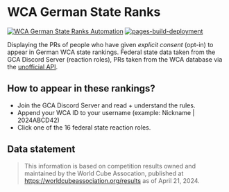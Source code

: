# WCA German State Ranks
[![WCA German State Ranks Automation](https://github.com/AnnikaStein/WCA-German-State-Ranks/actions/workflows/automate.yml/badge.svg)](https://github.com/AnnikaStein/WCA-German-State-Ranks/actions/workflows/automate.yml)
[![pages-build-deployment](https://github.com/AnnikaStein/WCA-German-State-Ranks/actions/workflows/pages/pages-build-deployment/badge.svg)](https://github.com/AnnikaStein/WCA-German-State-Ranks/actions/workflows/pages/pages-build-deployment)

Displaying the PRs of people who have given *explicit consent* (opt-in) to appear in German WCA state rankings. Federal state data taken from the GCA Discord Server (reaction roles), PRs taken from the WCA database via the [unofficial API](https://github.com/robiningelbrecht/wca-rest-api).

## How to appear in these rankings?
- Join the GCA Discord Server and read + understand the rules.
- Append your WCA ID to your username (example: Nickname | 2024ABCD42)
- Click one of the 16 federal state reaction roles.

## Data statement
> This information is based on competition results owned and maintained by the
> World Cube Assocation, published at https://worldcubeassociation.org/results
> as of April 21, 2024.
